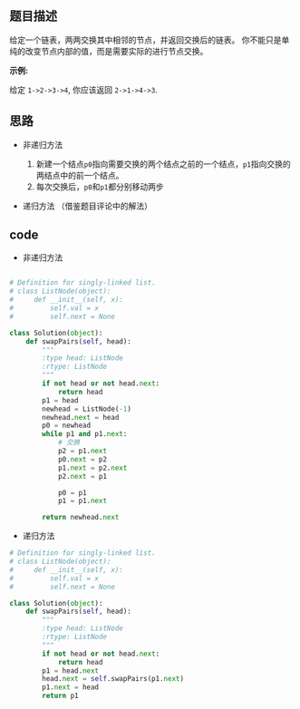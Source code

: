 ## 题目描述
给定一个链表，两两交换其中相邻的节点，并返回交换后的链表。
你不能只是单纯的改变节点内部的值，而是需要实际的进行节点交换。

**示例:**

给定 `1->2->3->4`, 你应该返回 `2->1->4->3`.

## 思路
- 非递归方法
    1. 新建一个结点`p0`指向需要交换的两个结点之前的一个结点，`p1`指向交换的两结点中的前一个结点。
    2. 每次交换后，`p0`和`p1`都分别移动两步

- 递归方法
（借鉴题目评论中的解法）

## code
- 非递归方法
```python

# Definition for singly-linked list.
# class ListNode(object):
#     def __init__(self, x):
#         self.val = x
#         self.next = None

class Solution(object):
    def swapPairs(self, head):
        """
        :type head: ListNode
        :rtype: ListNode
        """
        if not head or not head.next:
            return head
        p1 = head
        newhead = ListNode(-1)
        newhead.next = head
        p0 = newhead
        while p1 and p1.next:
            # 交换
            p2 = p1.next
            p0.next = p2
            p1.next = p2.next
            p2.next = p1

            p0 = p1
            p1 = p1.next

        return newhead.next
```

- 递归方法
```python
# Definition for singly-linked list.
# class ListNode(object):
#     def __init__(self, x):
#         self.val = x
#         self.next = None

class Solution(object):
    def swapPairs(self, head):
        """
        :type head: ListNode
        :rtype: ListNode
        """
        if not head or not head.next:
            return head
        p1 = head.next
        head.next = self.swapPairs(p1.next)
        p1.next = head
        return p1
```